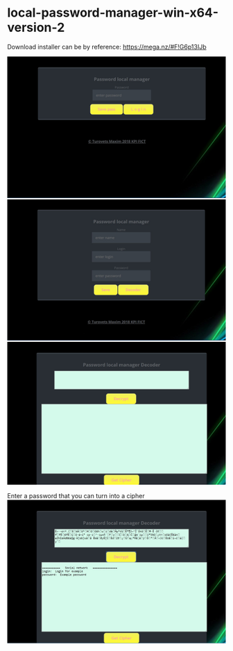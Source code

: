 # local-password-manager-win-x64-version-2


Download installer can be by reference:
https://mega.nz/#F!G6p13IJb

![Image alt](https://github.com/Maxim-Turovets/local-password-manager-win-x64-version-2/raw/master/1.jpg)
![Image alt](https://github.com/Maxim-Turovets/local-password-manager-win-x64-version-2/raw/master/2.jpg)
![Image alt](https://github.com/Maxim-Turovets/local-password-manager-win-x64-version-2/raw/master/3.jpg)

Enter a password that you can turn into a cipher
![Image alt](https://github.com/Maxim-Turovets/local-password-manager-win-x64-version-2/raw/master/4.jpg)
